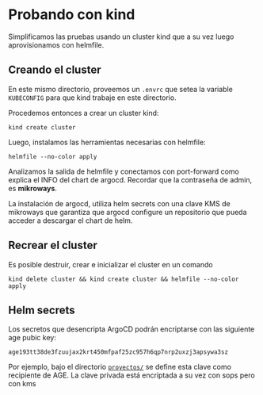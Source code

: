 # Probando con kind

Simplificamos las pruebas usando un cluster kind que a su vez luego
aprovisionamos con helmfile.

## Creando el cluster

En este mismo directorio, proveemos un `.envrc` que setea la variable
`KUBECONFIG` para que kind trabaje en este directorio.

Procedemos entonces a crear un cluster kind:

```
kind create cluster
```

Luego, instalamos las herramientas necesarias con helmfile:

```
helmfile --no-color apply
```

Analizamos la salida de helmfile y conectamos con port-forward como explica el
INFO del chart de argocd. Recordar que la contraseña de admin, es **mikroways**.

La instalación de argocd, utiliza helm secrets con una clave KMS de mikroways
que garantiza que argocd configure un repositorio que pueda acceder a descargar
el chart de helm.

## Recrear el cluster

Es posible destruir, crear e inicializar el cluster en un comando

```
kind delete cluster && kind create cluster && helmfile --no-color apply 
```

## Helm secrets

Los secretos que desencripta ArgoCD podrán encriptarse con las siguiente age
pubic key:

```
age193tt38de3fzuujax2krt450mfpaf25zc957h6qp7nrp2uxzj3apsywa3sz
```

Por ejemplo, bajo el directorio [`proyectos/`](../proyectos) se define esta
clave como recipiente de AGE. La clave privada está encriptada a su vez con sops
pero con kms


